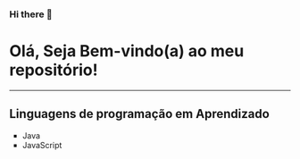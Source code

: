### Hi there 👋

<!--
**Denilson-B-Sousa/Denilson-B-Sousa** is a ✨ _special_ ✨ repository because its `README.md` (this file) appears on your GitHub profile.

Here are some ideas to get you started:

- 🔭 I’m currently working on ...
- 🌱 I’m currently learning ...
- 👯 I’m looking to collaborate on ...
- 🤔 I’m looking for help with ...
- 💬 Ask me about ...
- 📫 How to reach me: ...
- 😄 Pronouns: ...
- ⚡ Fun fact: ...
-->

<h1> Olá, Seja Bem-vindo(a) ao meu repositório!</h1>
<hr>
<h2> Linguagens de programação em Aprendizado</h2>
   <ul type="square">
      <li>Java</li>
      <li>JavaScript</li>
   </ul>
